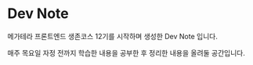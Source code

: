 # Dev Note

메가테라 프론트엔드 생존코스 12기를 시작하며 생성한 Dev Note 입니다.

매주 목요일 자정 전까지 학습한 내용을 공부한 후 정리한 내용을 올려둘 공간입니다.
